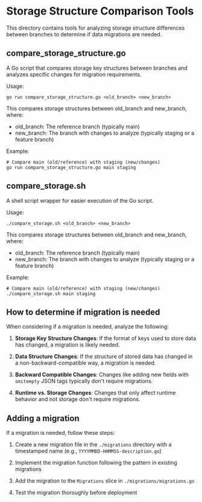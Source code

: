 # Storage Structure Comparison Tools

This directory contains tools for analyzing storage structure differences between branches to determine if data migrations are needed.

## compare_storage_structure.go

A Go script that compares storage key structures between branches and analyzes specific changes for migration requirements.

Usage:
```
go run compare_storage_structure.go <old_branch> <new_branch>
```

This compares storage structures between old_branch and new_branch, where:
- old_branch: The reference branch (typically main)
- new_branch: The branch with changes to analyze (typically staging or a feature branch)

Example:
```
# Compare main (old/reference) with staging (new/changes)
go run compare_storage_structure.go main staging
```

## compare_storage.sh

A shell script wrapper for easier execution of the Go script.

Usage:
```
./compare_storage.sh <old_branch> <new_branch>
```

This compares storage structures between old_branch and new_branch, where:
- old_branch: The reference branch (typically main)
- new_branch: The branch with changes to analyze (typically staging or a feature branch)

Example:
```
# Compare main (old/reference) with staging (new/changes)
./compare_storage.sh main staging
```

## How to determine if migration is needed

When considering if a migration is needed, analyze the following:

1. **Storage Key Structure Changes**: If the format of keys used to store data has changed, a migration is likely needed.

2. **Data Structure Changes**: If the structure of stored data has changed in a non-backward-compatible way, a migration is needed.

3. **Backward Compatible Changes**: Changes like adding new fields with `omitempty` JSON tags typically don't require migrations.

4. **Runtime vs. Storage Changes**: Changes that only affect runtime behavior and not storage don't require migrations.

## Adding a migration

If a migration is needed, follow these steps:

1. Create a new migration file in the `./migrations` directory with a timestamped name (e.g., `YYYYMMDD-HHMMSS-description.go`)

2. Implement the migration function following the pattern in existing migrations

3. Add the migration to the `Migrations` slice in `./migrations/migrations.go`

4. Test the migration thoroughly before deployment
